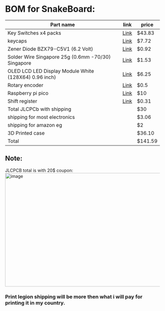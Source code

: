# BOM for SnakeBoard:
| Part name                                               | link                                                                                                                                                                                                                                                                                                                                                                                                                                                                                                                                                                                     | price  |
|---------------------------------------------------------|------------------------------------------------------------------------------------------------------------------------------------------------------------------------------------------------------------------------------------------------------------------------------------------------------------------------------------------------------------------------------------------------------------------------------------------------------------------------------------------------------------------------------------------------------------------------------------------|--------|
| Key Switches x4 packs                                            | [Link](https://www.amazon.eg/-/en/gp/product/B09QGQVQYD/ref=ox_sc_act_title_2?smid=A1ZVRGNO5AYLOV&psc=1)                                                                                                                                                                                                          | $43.83 |
| keycaps                                                 | [Link](https://www.amazon.eg/-/en/Redragon-A101-Double-Shot-mechanical-keyboard/dp/B019OAQ6VI/ref=sr_1_3?crid=1EDSB6B359962&dib=eyJ2IjoiMSJ9.wD7VG1MxwQYx9D6YZqPVxtJ1dFIRSeLMF1gmMGVc2lEYu6347Eqi5hz-yUdAzJEr2D08Qv5ngxRmC2Et3NeRO3K2PAWTfF5ZD7dNvIEBvW3J1swA5LjqBNs8g4VxE9ZDNfC-B1ejkWkmNnq1BzCwhzCFhgQ6T9OL5aTMCvT84dIu3x3KgPLGUDi6wlub9ozFmAsrms-6uFClVkwS0dtkmJ68mgQ7EsXc4K9x9jGzLsAx8HFuH43_fH5Em_Ksyy7WvJcEOgssqWDP3yWDiAt0Dzbg7hDAQYc_JxO5Egab-UY.QSRC6Wm2rXR7-xzCP1SevjA28SaDu6sTpjRap5sIYkk&dib_tag=se&keywords=keycaps&qid=1753464766&sprefix=keycaps%2Caps%2C178&sr=8-3&th=1) | $7.72  |
| Zener Diode BZX79-C5V1 (6.2 Volt)                       | [Link](https://mostelectronic.com/shop/components/diodes/zener-diode-bzx79-c5v1-6-2-volt/)                                                                                                                                                                                                                                                                                                                                                                                                                                                                                               | $0.92  |
| Solder Wire Singapore 25g (0.6mm -70/30) Singapore      | [Link](https://mostelectronic.com/shop/tools/soldering-desoldering/solder-wire-singapore-25g-0-6mm-70-30-singapore/)                                                                                                                                                                                                                                                                                                                                                                                                                                                                     | $1.53  |
| OLED LCD LED Display Module White (128X64) 0.96 inch)   | [Link](https://mostelectronic.com/shop/displays-lcd-7-seg-led/lcd-modules-displays-lcd-7-seg-led/0-96%e2%80%b3-oled-4pin-lcd-led-display-module-i2c-iic-communicate-white-128x64/)                                                                                                                                                                                                                                                                                                                                                                                                       | $6.25  |
| Rotary encoder                            | [Link](https://mostelectronic.com/shop/sensors/ec11-rotary-encoder-with-push-button-switch-5pin-15mm/)                                                                                                                                                                                                                                                                                                                                                                                                                                                                | $0.5  |
| Raspberry pi pico                                       | [Link](https://mostelectronic.com/shop/arduino-development-boards/raspberry-pi/raspberry-pi-pico/)                                                                                                                                                                                                                                                                                                                                                                                                                                                                                       | $10    |
| Shift register                           |[Link](https://www.ram-e-shop.com/shop/74hc165-ic-74165-8-bit-parallel-in-serial-out-shift-register-6231)                                                                                                                                                                                                                                                                                                                                                                                                                                                                              | $0.31  |
| Total JLCPCb with shipping|  | $30 |
| shipping for most electronics                           |                                                                                                                                                                                                                                                                                                                                                                                                                                                                                                                                                                                          | $3.06  |
| shipping for amazon eg                                  |                                                                                                                                                                                                                                                                                                                                                                                                                                                                                                                                                                                          | $2     |
| 3D Printed case                                         |                                                                                                                                                                                                                                                                                                                                                                                                                                                                                                                                                                                          | $36.10 |
| Total                                                   |                                                                                                                                                                                                                                                        | $141.59|

## Note:
JLCPCB total is with 20$ coupon:<br>
<img width="561" height="370" alt="image" src="https://github.com/user-attachments/assets/00fabf99-abc3-42ab-bc3b-c630839f97b2" />
<br>
### Print legion shipping will be more then what i will pay for printing it in my country.
